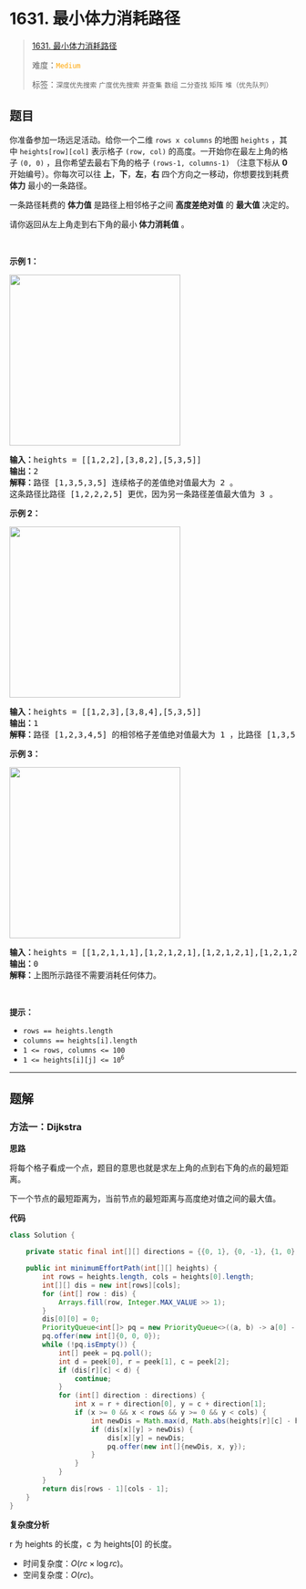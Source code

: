 # 1631. 最小体力消耗路径

> [1631. 最小体力消耗路径](https://leetcode.cn/problems/path-with-minimum-effort/)
>
> 难度：<font color=orange>`Medium`</font>
>
> 标签：`深度优先搜索` `广度优先搜索` `并查集` `数组` `二分查找` `矩阵` `堆（优先队列）`

## 题目

<p>你准备参加一场远足活动。给你一个二维 <code>rows x columns</code> 的地图 <code>heights</code> ，其中 <code>heights[row][col]</code> 表示格子 <code>(row, col)</code> 的高度。一开始你在最左上角的格子 <code>(0, 0)</code> ，且你希望去最右下角的格子 <code>(rows-1, columns-1)</code> （注意下标从 <strong>0</strong> 开始编号）。你每次可以往 <strong>上</strong>，<strong>下</strong>，<strong>左</strong>，<strong>右</strong> 四个方向之一移动，你想要找到耗费 <strong>体力</strong> 最小的一条路径。</p>

<p>一条路径耗费的 <strong>体力值</strong> 是路径上相邻格子之间 <strong>高度差绝对值</strong> 的 <strong>最大值</strong> 决定的。</p>

<p>请你返回从左上角走到右下角的最小<strong> 体力消耗值</strong> 。</p>

<p> </p>

<p><strong>示例 1：</strong></p>

<p><img alt="" src="https://assets.leetcode-cn.com/aliyun-lc-upload/uploads/2020/10/25/ex1.png" style="width: 300px; height: 300px;" /></p>

<pre>
<b>输入：</b>heights = [[1,2,2],[3,8,2],[5,3,5]]
<b>输出：</b>2
<b>解释：</b>路径 [1,3,5,3,5] 连续格子的差值绝对值最大为 2 。
这条路径比路径 [1,2,2,2,5] 更优，因为另一条路径差值最大值为 3 。
</pre>

<p><strong>示例 2：</strong></p>

<p><img alt="" src="https://assets.leetcode-cn.com/aliyun-lc-upload/uploads/2020/10/25/ex2.png" style="width: 300px; height: 300px;" /></p>

<pre>
<b>输入：</b>heights = [[1,2,3],[3,8,4],[5,3,5]]
<b>输出：</b>1
<b>解释：</b>路径 [1,2,3,4,5] 的相邻格子差值绝对值最大为 1 ，比路径 [1,3,5,3,5] 更优。
</pre>

<p><strong>示例 3：</strong></p>
<img alt="" src="https://assets.leetcode-cn.com/aliyun-lc-upload/uploads/2020/10/25/ex3.png" style="width: 300px; height: 300px;" />
<pre>
<b>输入：</b>heights = [[1,2,1,1,1],[1,2,1,2,1],[1,2,1,2,1],[1,2,1,2,1],[1,1,1,2,1]]
<b>输出：</b>0
<b>解释：</b>上图所示路径不需要消耗任何体力。
</pre>

<p> </p>

<p><strong>提示：</strong></p>

<ul>
	<li><code>rows == heights.length</code></li>
	<li><code>columns == heights[i].length</code></li>
	<li><code>1 <= rows, columns <= 100</code></li>
	<li><code>1 <= heights[i][j] <= 10<sup>6</sup></code></li>
</ul>


--------------------

## 题解

### 方法一：Dijkstra

**思路**

将每个格子看成一个点，题目的意思也就是求左上角的点到右下角的点的最短距离。

下一个节点的最短距离为，当前节点的最短距离与高度绝对值之间的最大值。

**代码**

```java
class Solution {

    private static final int[][] directions = {{0, 1}, {0, -1}, {1, 0}, {-1, 0}};

    public int minimumEffortPath(int[][] heights) {
        int rows = heights.length, cols = heights[0].length;
        int[][] dis = new int[rows][cols];
        for (int[] row : dis) {
            Arrays.fill(row, Integer.MAX_VALUE >> 1);
        }
        dis[0][0] = 0;
        PriorityQueue<int[]> pq = new PriorityQueue<>((a, b) -> a[0] - b[0]);
        pq.offer(new int[]{0, 0, 0});
        while (!pq.isEmpty()) {
            int[] peek = pq.poll();
            int d = peek[0], r = peek[1], c = peek[2];
            if (dis[r][c] < d) {
                continue;
            }
            for (int[] direction : directions) {
                int x = r + direction[0], y = c + direction[1];
                if (x >= 0 && x < rows && y >= 0 && y < cols) {
                    int newDis = Math.max(d, Math.abs(heights[r][c] - heights[x][y]));
                    if (dis[x][y] > newDis) {
                        dis[x][y] = newDis;
                        pq.offer(new int[]{newDis, x, y});
                    }
                }
            }
        }
        return dis[rows - 1][cols - 1];
    }
}
```

**复杂度分析**

r 为 heights 的长度，c 为 heights[0]  的长度。

- 时间复杂度：$O(rc \times \log rc)$。
- 空间复杂度：$O(rc)$。
